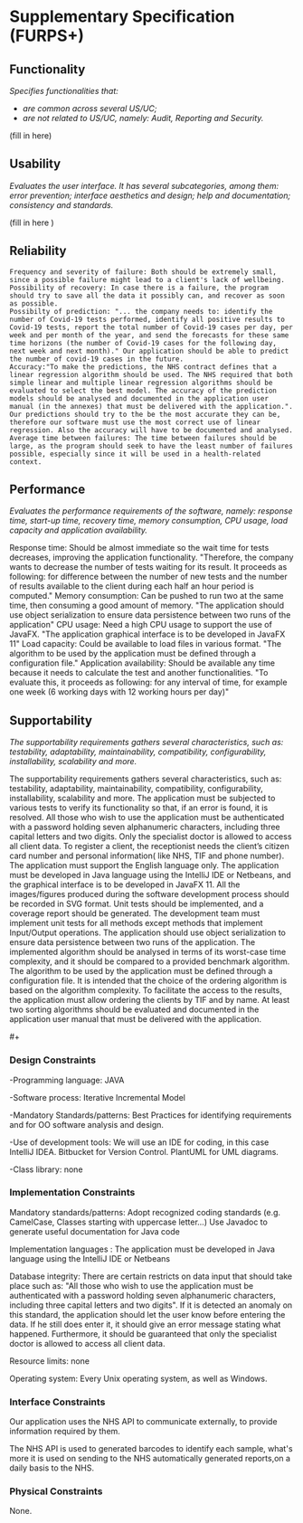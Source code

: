 # Supplementary Specification (FURPS+)

## Functionality

_Specifies functionalities that:_

- _are common across several US/UC;_
- _are not related to US/UC, namely: Audit, Reporting and Security._



(fill in here)



## Usability 

_Evaluates the user interface. It has several subcategories,
among them: error prevention; interface aesthetics and design; help and
documentation; consistency and standards._


(fill in here )

## Reliability

	Frequency and severity of failure: Both should be extremely small, since a possible failure might lead to a client's lack of wellbeing.
	Possibility of recovery: In case there is a failure, the program should try to save all the data it possibly can, and recover as soon as possible.
	Possibilty of prediction: "... the company needs to: identify the number of Covid-19 tests performed, identify all positive results to Covid-19 tests, report the total number of Covid-19 cases per day, per week and per month of the year, and send the forecasts for these same time horizons (the number of Covid-19 cases for the following day, next week and next month)." Our application should be able to predict the number of covid-19 cases in the future.
	Accuracy:"To make the predictions, the NHS contract defines that a linear regression algorithm should be used. The NHS required that both simple linear and multiple linear regression algorithms should be evaluated to select the best model. The accuracy of the prediction models should be analysed and documented in the application user manual (in the annexes) that must be delivered with the application.". Our predictions should try to the be the most accurate they can be, therefore our software must use the most correct use of linear regression. Also the accuracy will have to be documented and analysed.	
	Average time between failures: The time between failures should be large, as the program should seek to have the least number of failures possible, especially since it will be used in a health-related context.


## Performance
_Evaluates the performance requirements of the software, namely: response time, start-up time, recovery time, memory consumption, CPU usage, load capacity and application availability._

Response time: 
	Should be almost immediate so the wait time for tests decreases, improving the application functionality.
	"Therefore, the company wants to decrease the number of tests waiting for its result. It proceeds as following: for difference between the number of new tests and the number of results available to the client during each half an hour period is computed."
Memory consumption:
	Can be pushed to run two at the same time, then consuming a good amount of memory.
	"The application should use object serialization to ensure data persistence between two runs of the 
	application"
CPU usage:
	Need a high CPU usage to support the use of JavaFX.
	"The application graphical interface is to be developed in JavaFX 11"
Load capacity:
	Could be available to load files in various format.
	"The algorithm to be used by the application must be defined through a configuration file."
Application availability:
	Should be available any time because it needs to calculate the test and another functionalities.
	"To evaluate this, it proceeds as following: for any interval of time, for example one week (6 working days with 12 working hours per day)"


## Supportability
_The supportability requirements gathers several characteristics, such as:
testability, adaptability, maintainability, compatibility,
configurability, installability, scalability and more._ 

The supportability requirements gathers several characteristics, such as:  testability, adaptability, maintainability, compatibility, configurability, installability, scalability and more.
The application must be subjected to various tests to verify its functionality so that, if an error is found, it is resolved.
All those who wish to use the application must be authenticated with a password holding seven alphanumeric characters, including three capital letters and two digits.
Only the specialist doctor is allowed to access all client data. 
To register a client, the receptionist needs the client’s citizen card number and personal information( like NHS, TIF and phone number).
The application must support the English language only.
The application must be developed in Java language using the IntelliJ IDE or Netbeans, and the  graphical interface is to be developed in JavaFX 11.
All the images/figures produced during the software development process should be recorded in SVG format.
Unit tests should be implemented, and a coverage report should be generated. 
The development team must implement unit tests for all methods except methods that implement Input/Output operations.
The application should use object serialization to ensure data persistence between two runs of the application. 
The implemented algorithm should be analysed in terms of its worst-case time complexity, and it should be compared to a provided benchmark algorithm. 
The algorithm to be used by the application must be defined through a configuration file.
It is intended that the choice of the ordering algorithm is based on the algorithm complexity.
To facilitate the access to the results, the application must allow ordering the clients by TIF and by name. 
At least two sorting algorithms should be evaluated and documented in the application user manual that must be delivered with the application.



#+

### Design Constraints
  
-Programming language: JAVA

-Software process: Iterative Incremental Model

-Mandatory Standards/patterns: Best Practices for identifying requirements and for OO software analysis and design.

-Use of development tools: We will use an IDE for coding, in this case IntelliJ IDEA. Bitbucket for Version Control. PlantUML for UML diagrams.

-Class library: none


### Implementation Constraints

Mandatory standards/patterns: Adopt recognized coding standards (e.g. CamelCase, Classes starting with uppercase letter...)
Use Javadoc to generate useful documentation for Java code

Implementation languages : The application must be developed in Java language using the IntelliJ IDE or Netbeans

Database integrity: There are certain restricts on data input that should take place such as: "All those who wish to use the
application must be authenticated with a password holding seven alphanumeric characters, including three capital letters and two digits". If it is detected
an anomaly on this standard, the application should let the user know before entering the data. If he still does enter it, it should give an error
message stating what happened.
		    Furthermore, it should be guaranteed that only the specialist doctor is allowed to access all client data.
					
Resource limits: none

Operating system: Every Unix operating system, as well as Windows.


### Interface Constraints

Our application uses the NHS API to communicate externally, to provide information required by them.

The NHS API is used to generated barcodes to identify each sample, what's more it is used on sending to the NHS automatically generated reports,on 
a daily basis to the NHS.


### Physical Constraints

None.